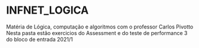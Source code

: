 # INFNET_LOGICA
Matéria de Lógica, computação e  algoritmos com o professor Carlos Pivotto
Nesta pasta estão exercicios do Assessment e do teste de performance 3 do bloco de entrada 2021/1
